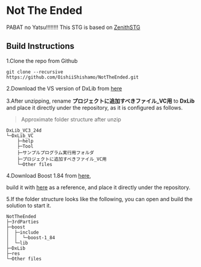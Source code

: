 # Not The Ended
PABAT no Yatsu!!!!!!!!
This STG is based on [ZenithSTG](https://github.com/OishiiShishamo/ZenithSTG)

## Build Instructions
1.Clone the repo from Github

`git clone --recursive https://github.com/OishiiShishamo/NotTheEnded.git`



2.Download the VS version of DxLib from [here](https://dxlib.xsrv.jp/DxLib/DxLib_VC3_24d.zip)



3.After unzipping, rename **プロジェクトに追加すべきファイル_VC用** to **DxLib** and place it directly under the repository, as it is configured as follows.

> Approximate folder structure after unzip

```
DxLib_VC3_24d
└─DxLib_VC
    ├─help
    ├─Tool
    ├─サンプルプログラム実行用フォルダ
    ├─プロジェクトに追加すべきファイル_VC用
    └─Other files
```

4.Download Boost 1.84 from [here](https://www.boost.org/users/history/version_1_84_0.html), 

build it with [here](https://www.boost.org/doc/libs/1_87_0/more/getting_started/windows.html) as a reference, and place it directly under the repository.



5.If the folder structure looks like the following, you can open and build the solution to start it.

```
NotTheEnded
├─3rdParties
├─boost
│  ├─include
│  │  └─boost-1_84
│  └─lib
├─DxLib
├─res
└─Other files
```